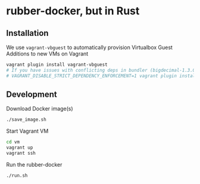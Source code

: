 # rubber-docker, but in Rust

## Installation

We use `vagrant-vbguest` to automatically provision Virtualbox Guest Additions to new VMs on Vagrant

```bash
vagrant plugin install vagrant-vbguest
# If you have issues with conflicting deps in bundler (bigdecimal-1.3.0 vs bigdecimal-1.3.2), try:
# VAGRANT_DISABLE_STRICT_DEPENDENCY_ENFORCEMENT=1 vagrant plugin install vagrant-vbguest
```

## Development

Download Docker image(s)

```bash
./save_image.sh
```

Start Vagrant VM

```bash
cd vm
vagrant up
vagrant ssh
```

Run the rubber-docker

```bash
./run.sh
```
